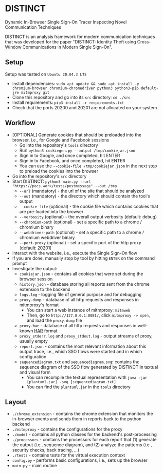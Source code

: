 # DISTINCT

Dynamic In-Browser Single Sign-On Tracer Inspecting Novel Communication Techniques

DISTINCT is an analysis framework for modern communication techniques that was developed for the paper "DISTINCT: Identity Theft using Cross-Window Communications in Modern Single Sign-On".

## Setup

Setup was tested on `Ubuntu 20.04.3 LTS`

- Install dependencies: `sudo apt update && sudo apt install -y chromium-browser chromium-chromedriver python3 python3-pip default-jre mitmproxy git`
- Clone this repository and go into its `src` directory: `cd ./src`
- Install requirements: `pip3 install -r requirements.txt`
- Check that the ports 20200 and 20201 are not allocated on your system

## Workflow

- [OPTIONAL] Generate cookies that should be preloaded into the browser, i.e., for Google and Facebook sessions
  - Go into the repository's `tools` directory
  - Run `python3 cookiegen.py --output /tmp/cookiejar.json`
  - Sign in to Google, and once completed, hit ENTER
  - Sign in to Facebook, and once completed, hit ENTER
  - You can use the `--cookie-file /tmp/cookiejar.json` in the next step to preload the cookies into the browser
- Go into the repository's `src` directory
- Start DISTINCT: `python3 main.py --url "https://pocs.work/tests/postmessage" --out /tmp`
  - `--url` (mandatory) - the url of the site that should be analyzed
  - `--out` (mandatory) - the directory which should contain the tool's output
  - `--cookie-file` (optional) - the cookie file which contains cookies that are pre-loaded into the browser
  - `--verbosity` (optional) - the overall output verbosity (default: debug)
  - `--chromium-path` (optional) - set a specific path to a chrome / chromium binary
  - `--webdriver-path` (optional) - set a specific path to a chrome / chromium webdriver binary
  - `--port-proxy` (optional) - set a specific port of the http proxy (default: 20201)
- Interact with the website, i.e., execute the Single Sign-On flow
- If you are done, manually stop by tool by hitting `ENTER` on the command prompt
- Investigate the output:
  - `cookiejar.json` - contains all cookies that were set during the browser session
  - `history.json` - database storing all reports sent from the chrome extension to the backend
  - `logs.log` - logging file of general purpose and for debugging
  - `proxy.dump` - database of all http requests and responses in mitmproxy's format
    - You can start a web instance of mitmproxy: `mitmweb`
    - Then, go to `http://127.0.0.1:8081/`, click `mitmproxy -> open`, and load the `proxy.dump` file
  - `proxy.har` - database of all http requests and responses in well-known [HAR](https://w3c.github.io/web-performance/specs/HAR/Overview.html) format
  - `proxy_stderr.log` and `proxy_stdout.log` - output streams of proxy, usually empty
  - `report.json` - contains the most relevant information about this output trace, i.e., which SSO flows were started and in which configuration
  - `sequencediagram.txt` and `sequencediagram.svg`: contains the sequence diagram of the SSO flow generated by DISTINCT in textual and visual form
    - You can recompile the textual representation with `java -jar [plantuml.jar] -svg [sequencediagram.txt]`
    - You can find the `plantuml.jar` in the `tools` directory

## Layout

- `./chrome_extension` - contains the chrome extension that monitors the in-browser events and sends them in reports back to the python backend
- `./mitmproxy` - contains the configurations for the proxy
- `./model` - contains all python classes for the backend's post-processing
- `./processors` - contains the processors for each report that (1) generate the output (i.e., sequence diagram), and (2) analyze the patterns (i.e., security checks, back tracing, ...)
- `./tests` - contains tests for the virtual execution context
- `config.py` - performs basic configurations, i.e., sets up the browser
- `main.py` - main routine
